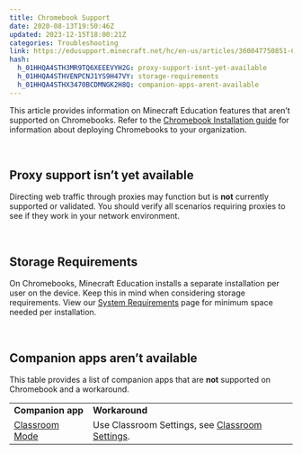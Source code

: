 ```yaml
---
title: Chromebook Support
date: 2020-08-13T19:50:46Z
updated: 2023-12-15T18:00:21Z
categories: Troubleshooting
link: https://edusupport.minecraft.net/hc/en-us/articles/360047750851-Chromebook-Support
hash:
  h_01HHQA4STH3MR9TQ6XEEEVYH2G: proxy-support-isnt-yet-available
  h_01HHQA4STHVENPCNJ1YS9H47VY: storage-requirements
  h_01HHQA4STHX3470BCDMNGK2H8Q: companion-apps-arent-available
---
```


This article provides information on Minecraft Education features that aren’t supported on Chromebooks. Refer to the [Chromebook Installation guide](https://aka.ms/meechromebook) for information about deploying Chromebooks to your organization.

 

## Proxy support isn’t yet available

Directing web traffic through proxies may function but is **not** currently supported or validated. You should verify all scenarios requiring proxies to see if they work in your network environment.

 

## Storage Requirements

On Chromebooks, Minecraft Education installs a separate installation per user on the device. Keep this in mind when considering storage requirements. View our [System Requirements](../Get-Started/System-Requirements.md) page for minimum space needed per installation. 

 

## Companion apps aren’t available

This table provides a list of companion apps that are **not** supported on Chromebook and a workaround.

|  |  |
|----|----|
| **Companion app** | **Workaround** |
| [Classroom Mode](https://aka.ms/MEEUseClassroomMode) | Use Classroom Settings, see [Classroom Settings](https://aka.ms/MEEClassroomSettings). |
